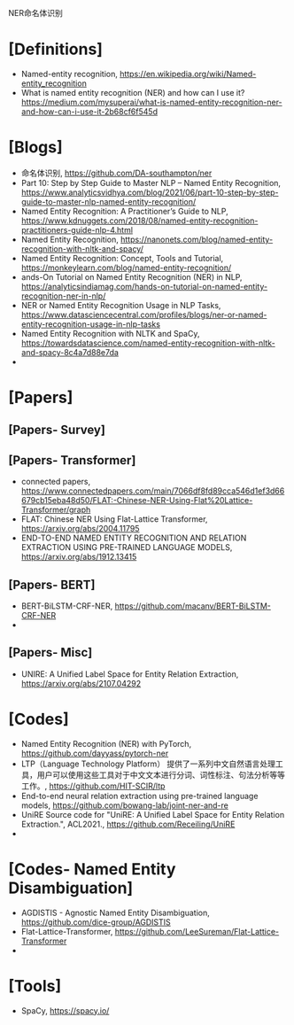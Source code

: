 NER命名体识别

# [Definitions]
+ Named-entity recognition, https://en.wikipedia.org/wiki/Named-entity_recognition
+ What is named entity recognition (NER) and how can I use it? https://medium.com/mysuperai/what-is-named-entity-recognition-ner-and-how-can-i-use-it-2b68cf6f545d


# [Blogs]
+ 命名体识别, https://github.com/DA-southampton/ner
+ Part 10: Step by Step Guide to Master NLP – Named Entity Recognition, https://www.analyticsvidhya.com/blog/2021/06/part-10-step-by-step-guide-to-master-nlp-named-entity-recognition/
+ Named Entity Recognition: A Practitioner’s Guide to NLP, https://www.kdnuggets.com/2018/08/named-entity-recognition-practitioners-guide-nlp-4.html
+ Named Entity Recognition, https://nanonets.com/blog/named-entity-recognition-with-nltk-and-spacy/
+ Named Entity Recognition: Concept, Tools and Tutorial, https://monkeylearn.com/blog/named-entity-recognition/
+ ands-On Tutorial on Named Entity Recognition (NER) in NLP, https://analyticsindiamag.com/hands-on-tutorial-on-named-entity-recognition-ner-in-nlp/
+ NER or Named Entity Recognition Usage in NLP Tasks, https://www.datasciencecentral.com/profiles/blogs/ner-or-named-entity-recognition-usage-in-nlp-tasks
+ Named Entity Recognition with NLTK and SpaCy, https://towardsdatascience.com/named-entity-recognition-with-nltk-and-spacy-8c4a7d88e7da
+ 

# [Papers]

## [Papers- Survey]

## [Papers- Transformer]
+ connected papers, https://www.connectedpapers.com/main/7066df8fd89cca546d1ef3d66679cb15eba48d50/FLAT:-Chinese-NER-Using-Flat%20Lattice-Transformer/graph
+ FLAT: Chinese NER Using Flat-Lattice Transformer, https://arxiv.org/abs/2004.11795
+ END-TO-END NAMED ENTITY RECOGNITION AND RELATION EXTRACTION USING PRE-TRAINED LANGUAGE MODELS, https://arxiv.org/abs/1912.13415


## [Papers- BERT]
+ BERT-BiLSTM-CRF-NER, https://github.com/macanv/BERT-BiLSTM-CRF-NER
+ 

## [Papers- Misc]
+ UNIRE: A Unified Label Space for Entity Relation Extraction, https://arxiv.org/abs/2107.04292

# [Codes]
+ Named Entity Recognition (NER) with PyTorch, https://github.com/dayyass/pytorch-ner
+ LTP（Language Technology Platform） 提供了一系列中文自然语言处理工具，用户可以使用这些工具对于中文文本进行分词、词性标注、句法分析等等工作。, https://github.com/HIT-SCIR/ltp
+ End-to-end neural relation extraction using pre-trained language models, https://github.com/bowang-lab/joint-ner-and-re
+ UniRE Source code for "UniRE: A Unified Label Space for Entity Relation Extraction.", ACL2021., https://github.com/Receiling/UniRE
+ 


# [Codes- Named Entity Disambiguation]
+ AGDISTIS - Agnostic Named Entity Disambiguation, https://github.com/dice-group/AGDISTIS
+ Flat-Lattice-Transformer, https://github.com/LeeSureman/Flat-Lattice-Transformer
+ 

# [Tools]
+ SpaCy, https://spacy.io/


